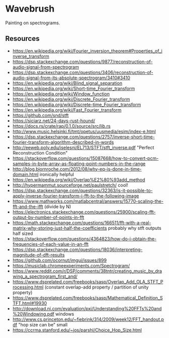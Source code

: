 # Wavebrush

Painting on spectrograms.

## Resources
- https://en.wikipedia.org/wiki/Fourier_inversion_theorem#Properties_of_inverse_transform
- https://dsp.stackexchange.com/questions/9877/reconstruction-of-audio-signal-from-spectrogram
- https://dsp.stackexchange.com/questions/3406/reconstruction-of-audio-signal-from-its-absolute-spectrogram/3410#3410
- https://en.wikipedia.org/wiki/Blind_signal_separation
- https://en.wikipedia.org/wiki/Short-time_Fourier_transform
- https://en.wikipedia.org/wiki/Window_function
- https://en.wikipedia.org/wiki/Discrete_Fourier_transform
- https://en.wikipedia.org/wiki/Discrete-time_Fourier_transform
- https://en.wikipedia.org/wiki/Fast_Fourier_transform
- https://github.com/snd/stft
- https://siciarz.net/24-days-rust-hound/
- https://docs.rs/crate/rap/0.1.0/source/src/lib.rs
- http://www.music.helsinki.fi/tmt/opetus/uusmedia/esim/index-e.html
- https://dsp.stackexchange.com/questions/2757/inverse-short-time-fourier-transform-algorithm-described-in-words
- http://eeweb.poly.edu/iselesni/EL713/STFT/stft_inverse.pdf "Perfect Reconstruction Condition"
- https://stackoverflow.com/questions/15087668/how-to-convert-pcm-samples-in-byte-array-as-floating-point-numbers-in-the-range
- http://blog.bjornroche.com/2012/08/why-eq-is-done-in-time-domain.html ironically helpful
- https://en.wikipedia.org/wiki/Overlap%E2%80%93add_method
- http://hypermammut.sourceforge.net/paulstretch/ cool!
- https://dsp.stackexchange.com/questions/32363/is-it-possible-to-apply-inverse-fourier-transform-i-fft-to-the-following-image
- https://www.mathworks.com/matlabcentral/answers/15770-scaling-the-fft-and-the-ifft (divide by N)
- https://electronics.stackexchange.com/questions/25900/scaling-fft-output-by-number-of-points-in-fft
- https://math.stackexchange.com/questions/166511/fft-with-a-real-matrix-why-storing-just-half-the-coefficients probably why stft outputs half sized
- https://stackoverflow.com/questions/4364823/how-do-i-obtain-the-frequencies-of-each-value-in-an-fft
- https://dsp.stackexchange.com/questions/18036/interpreting-magnitude-of-dft-results
- https://github.com/ocornut/imgui/issues/899
- https://musiclab.chromeexperiments.com/Spectrogram/
- https://www.reddit.com/r/DSP/comments/38tntr/creating_music_by_drawing_a_spectrogram_first_and/
- https://www.dsprelated.com/freebooks/sasp/Overlap_Add_OLA_STFT_Processing.html (constant overlap-add property / partition of unity property)
- https://www.dsprelated.com/freebooks/sasp/Mathematical_Definition_STFT.html#19930
- http://download.ni.com/evaluation/pxi/Understanding%20FFTs%20and%20Windowing.pdf windows
- http://www.cs.princeton.edu/~fiebrink/314/2009/week12/FFT_handout.pdf "hop size can be" small
- https://ccrma.stanford.edu/~jos/parshl/Choice_Hop_Size.html
